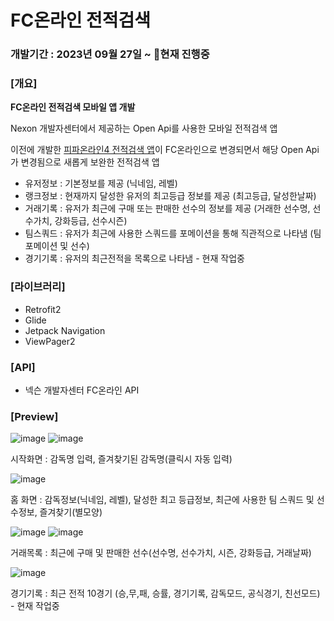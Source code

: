 # FC온라인 전적검색
### 개발기간 : 2023년 09월 27일 ~ 현재 진행중

### [개요]

**FC온라인 전적검색 모바일 앱 개발**

Nexon 개발자센터에서 제공하는 Open Api를 사용한 모바일 전적검색 앱

이전에 개발한 [피파온라인4 전적검색 앱](https://github.com/KHJ-11/FIFA_Search/)이
FC온라인으로 변경되면서 해당 Open Api가 변경됨으로 새롭게 보완한 전적검색 앱
 
* 유저정보 : 기본정보를 제공 (닉네임, 레벨)
* 랭크정보 : 현재까지 달성한 유저의 최고등급 정보를 제공 (최고등급, 달성한날짜)
* 거래기록 : 유저가 최근에 구매 또는 판매한 선수의 정보를 제공 (거래한 선수명, 선수가치, 강화등급, 선수시즌)
* 팀스쿼드 : 유저가 최근에 사용한 스쿼드를 포메이션을 통해 직관적으로 나타냄 (팀 포메이션 및 선수)
* 경기기록 : 유저의 최근전적을 목록으로 나타냄 - 현재 작업중

### [라이브러리]
* Retrofit2
* Glide
* Jetpack Navigation
* ViewPager2

### [API]
* 넥슨 개발자센터 FC온라인 API

### [Preview]
![image](https://github.com/KHJ-11/FC_Online/assets/72050086/cc015bfc-54a1-4484-a917-a486ba6004d4)
![image](https://github.com/KHJ-11/FC_Online/assets/72050086/5a4be556-f7c6-4645-a378-f986ea7a6876)


시작화면 : 감독명 입력, 즐겨찾기된 감독명(클릭시 자동 입력)


![image](https://github.com/KHJ-11/FC_Online/assets/72050086/e95274f0-0161-4d0f-aa69-4d1e328cdff0)


홈 화면 : 감독정보(닉네임, 레벨), 달성한 최고 등급정보, 최근에 사용한 팀 스쿼드 및 선수정보, 즐겨찾기(별모양)


![image](https://github.com/KHJ-11/FC_Online/assets/72050086/36af249b-d7fa-4f51-b720-1a3730a30b41)
![image](https://github.com/KHJ-11/FC_Online/assets/72050086/1b87613b-f0ba-4825-8da9-927a89b52761)


거래목록 : 최근에 구매 및 판매한 선수(선수명, 선수가치, 시즌, 강화등급, 거래날짜)


![image](https://github.com/KHJ-11/FC_Online/assets/72050086/b4cb91fc-1a6d-45a9-ace2-e8e992299561)


경기기록 : 최근 전적 10경기 (승,무,패, 승률, 경기기록, 감독모드, 공식경기, 친선모드) - 현재 작업중
